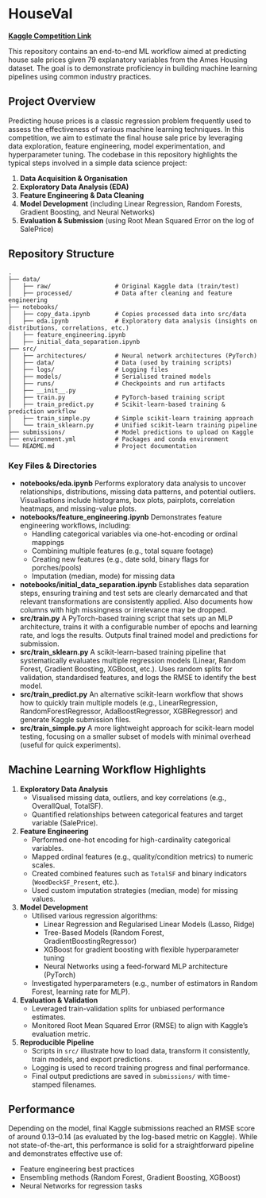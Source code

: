 # HouseVal

**[Kaggle Competition Link](https://www.kaggle.com/competitions/house-prices-advanced-regression-techniques/overview)**

This repository contains an end-to-end ML workflow aimed at predicting house sale prices given 79 explanatory variables from the Ames Housing dataset. The goal is to demonstrate proficiency in building machine learning pipelines using common industry practices.


## Project Overview

Predicting house prices is a classic regression problem frequently used to assess the effectiveness of various machine learning techniques. In this competition, we aim to estimate the final house sale price by leveraging data exploration, feature engineering, model experimentation, and hyperparameter tuning. The codebase in this repository highlights the typical steps involved in a simple data science project:





1. **Data Acquisition & Organisation**
2. **Exploratory Data Analysis (EDA)**
3. **Feature Engineering & Data Cleaning**
4. **Model Development** (including Linear Regression, Random Forests, Gradient Boosting, and Neural Networks)
5. **Evaluation & Submission** (using Root Mean Squared Error on the log of SalePrice)


## Repository Structure

```
.
├── data/
│   ├── raw/                  # Original Kaggle data (train/test)
│   ├── processed/            # Data after cleaning and feature engineering
├── notebooks/
│   ├── copy_data.ipynb       # Copies processed data into src/data
│   ├── eda.ipynb             # Exploratory data analysis (insights on distributions, correlations, etc.)
│   ├── feature_engineering.ipynb 
│   ├── initial_data_separation.ipynb
├── src/
│   ├── architectures/        # Neural network architectures (PyTorch)
│   ├── data/                 # Data (used by training scripts)
│   ├── logs/                 # Logging files
│   ├── models/               # Serialised trained models
│   ├── runs/                 # Checkpoints and run artifacts
│   ├── __init__.py
│   ├── train.py              # PyTorch-based training script
│   ├── train_predict.py      # Scikit-learn-based training & prediction workflow
│   ├── train_simple.py       # Simple scikit-learn training approach
│   └── train_sklearn.py      # Unified scikit-learn training pipeline
├── submissions/              # Model predictions to upload on Kaggle
├── environment.yml           # Packages and conda environment
└── README.md                 # Project documentation
```


### Key Files & Directories

* **notebooks/eda.ipynb** Performs exploratory data analysis to uncover relationships, distributions, missing data patterns, and potential outliers. Visualisations include histograms, box plots, pairplots, correlation heatmaps, and missing-value plots.
* **notebooks/feature_engineering.ipynb** Demonstrates feature engineering workflows, including:
  * Handling categorical variables via one-hot-encoding or ordinal mappings
  * Combining multiple features (e.g., total square footage)
  * Creating new features (e.g., date sold, binary flags for porches/pools)
  * Imputation (median, mode) for missing data
* **notebooks/initial_data_separation.ipynb** Establishes data separation steps, ensuring training and test sets are clearly demarcated and that relevant transformations are consistently applied. Also documents how columns with high missingness or irrelevance may be dropped.
* **src/train.py** A PyTorch-based training script that sets up an MLP architecture, trains it with a configurable number of epochs and learning rate, and logs the results. Outputs final trained model and predictions for submission.
* **src/train_sklearn.py** A scikit-learn-based training pipeline that systematically evaluates multiple regression models (Linear, Random Forest, Gradient Boosting, XGBoost, etc.). Uses random splits for validation, standardised features, and logs the RMSE to identify the best model.
* **src/train_predict.py** An alternative scikit-learn workflow that shows how to quickly train multiple models (e.g., LinearRegression, RandomForestRegressor, AdaBoostRegressor, XGBRegressor) and generate Kaggle submission files.
* **src/train_simple.py** A more lightweight approach for scikit-learn model testing, focusing on a smaller subset of models with minimal overhead (useful for quick experiments).


## Machine Learning Workflow Highlights






1. **Exploratory Data Analysis**
   * Visualised missing data, outliers, and key correlations (e.g., OverallQual, TotalSF).
   * Quantified relationships between categorical features and target variable (SalePrice).
2. **Feature Engineering**
   * Performed one-hot encoding for high-cardinality categorical variables.
   * Mapped ordinal features (e.g., quality/condition metrics) to numeric scales.
   * Created combined features such as `TotalSF` and binary indicators (`WoodDeckSF_Present`, etc.).
   * Used custom imputation strategies (median, mode) for missing values.
3. **Model Development**
   * Utilised various regression algorithms:
     * Linear Regression and Regularised Linear Models (Lasso, Ridge)
     * Tree-Based Models (Random Forest, GradientBoostingRegressor)
     * XGBoost for gradient boosting with flexible hyperparameter tuning
     * Neural Networks using a feed-forward MLP architecture (PyTorch)
   * Investigated hyperparameters (e.g., number of estimators in Random Forest, learning rate for MLP).
4. **Evaluation & Validation**
   * Leveraged train-validation splits for unbiased performance estimates.
   * Monitored Root Mean Squared Error (RMSE) to align with Kaggle’s evaluation metric.
5. **Reproducible Pipeline**
   * Scripts in `src/` illustrate how to load data, transform it consistently, train models, and export predictions.
   * Logging is used to record training progress and final performance.
   * Final output predictions are saved in `submissions/` with time-stamped filenames.


## Performance

Depending on the model, final Kaggle submissions reached an RMSE score of around 0.13–0.14 (as evaluated by the log-based metric on Kaggle). While not state-of-the-art, this performance is solid for a straightforward pipeline and demonstrates effective use of:

* Feature engineering best practices
* Ensembling methods (Random Forest, Gradient Boosting, XGBoost)
* Neural Networks for regression tasks


